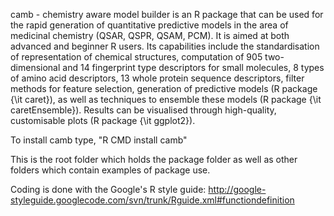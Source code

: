 camb - chemistry aware model builder is an R package that can be used for the rapid generation of quantitative predictive models in the area of medicinal chemistry (QSAR, QSPR, QSAM, PCM). It is aimed at both advanced and beginner R users.
Its capabilities include the standardisation of representation of chemical structures, computation of 905 two-dimensional and 14 fingerprint type descriptors for small molecules, 8 types of amino acid descriptors, 13 whole protein sequence descriptors, filter methods for feature selection, generation of predictive models (R package {\it caret}), as well as techniques to ensemble these models (R package {\it caretEnsemble}).
Results can be visualised through high-quality, customisable plots (R package {\it ggplot2}).

To install camb type, "R CMD install camb"

This is the root folder which holds the package folder as well as other folders which contain examples of package use.

Coding is done with the Google's R style guide: http://google-styleguide.googlecode.com/svn/trunk/Rguide.xml#functiondefinition


